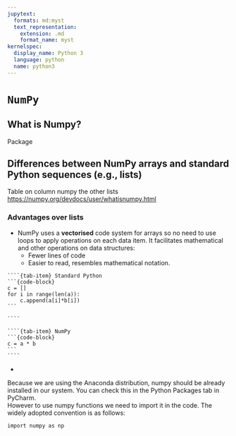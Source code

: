 ```yaml
---
jupytext:
  formats: md:myst
  text_representation:
    extension: .md
    format_name: myst
kernelspec:
  display_name: Python 3
  language: python
  name: python3
---
```



# `NumPy` 

## What is Numpy?
Package

## Differences between NumPy arrays and standard Python sequences (e.g., lists)
Table on column numpy the other lists
https://numpy.org/devdocs/user/whatisnumpy.html


### Advantages over lists

* NumPy uses a **vectorised** code system for arrays so no need to use loops to apply operations on each data item. It facilitates mathematical and other operations on data structures:
    * Fewer lines of code
    * Easier to read, resembles mathematical notation.

`````{tab-set}
````{tab-item} Standard Python
```{code-block}
c = []
for i in range(len(a)):
    c.append(a[i]*b[i])
```

````

````{tab-item} NumPy
```{code-block}
c = a * b
```
````
`````

* <Fast
benchmark example above>



[//]: # (#```{admonition})

[//]: # (#:class: tip)

[//]: # ()
[//]: # (#Timing of numpy versus normal list)

[//]: # ()
[//]: # (#`````)


Because we are using the Anaconda distribution, numpy should be already installed in our system.  You can check this in the Python Packages tab
in PyCharm.  
However to use numpy functions we need to import it in the code.  The widely adopted convention is as follows:

```{code-cell} ipython3
import numpy as np
```



